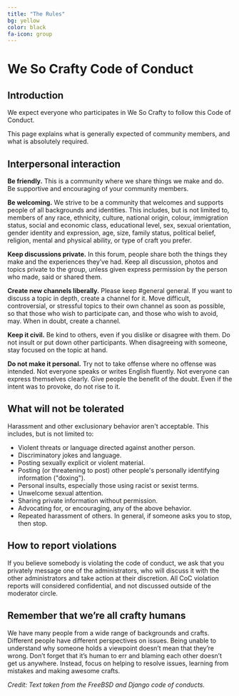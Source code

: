 ```yaml
---
title: "The Rules"
bg: yellow  
color: black   
fa-icon: group
---
```



We So Crafty Code of Conduct
=============================

Introduction
-------------

We expect everyone who participates in We So Crafty to follow this Code of Conduct. 

This page explains what is generally expected of community members, and what is absolutely required. 

Interpersonal interaction
--------------------------

**Be friendly.** This is a community where we share things we make and do. Be supportive and encouraging of your community members.

**Be welcoming.** We strive to be a community that welcomes and supports people of all backgrounds and identities. This includes, but is not limited to, members of any race, ethnicity, culture, national origin, colour, immigration status, social and economic class, educational level, sex, sexual orientation, gender identity and expression, age, size, family status, political belief, religion, mental and physical ability, or type of craft you prefer. 

**Keep discussions private.** In this forum, people share both the things they make and the experiences they’ve had. Keep all discussion, photos and topics private to the group, unless given express permission by the person who made, said or shared them. 

**Create new channels liberally.** Please keep #general general. If you want to discuss a topic in depth, create a channel for it. Move difficult, controversial, or stressful topics to their own channel as soon as possible, so that those who wish to participate can, and those who wish to avoid, may. When in doubt, create a channel.

**Keep it civil.** Be kind to others, even if you dislike or disagree with them. Do not insult or put down other participants. When disagreeing with someone, stay focused on the topic at hand.

**Do not make it personal.**  Try not to take offense where no offense was intended. Not everyone speaks or writes English fluently. Not everyone can express themselves clearly. Give people the benefit of the doubt. Even if the intent was to provoke, do not rise to it.

What will not be tolerated
---------------------------

Harassment and other exclusionary behavior aren't acceptable. This includes, but is not limited to:

* Violent threats or language directed against another person.
* Discriminatory jokes and language.
* Posting sexually explicit or violent material.
* Posting (or threatening to post) other people's personally identifying information ("doxing").
* Personal insults, especially those using racist or sexist terms.
* Unwelcome sexual attention.
* Sharing private information without permission.
* Advocating for, or encouraging, any of the above behavior.
* Repeated harassment of others. In general, if someone asks you to stop, then stop.

How to report violations
-------------------------

If you believe somebody is violating the code of conduct, we ask that you privately message one of the administrators, who will discuss it with the other administrators and take action at their discretion. All CoC violation reports will considered confidential, and not discussed outside of the moderator circle. 

Remember that we’re all crafty humans
--------------------------------------

We have many people from a wide range of backgrounds and crafts. Different people have different perspectives on issues. Being unable to understand why someone holds a viewpoint doesn’t mean that they’re wrong. Don’t forget that it’s human to err and blaming each other doesn’t get us anywhere. Instead, focus on helping to resolve issues, learning from mistakes and making awesome crafts. 

*Credit: Text taken from the FreeBSD and Django code of conducts.*
